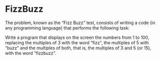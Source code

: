 # FizzBuzz

The problem, known as the “Fizz Buzz” test, consists of writing a code (in any programming language) that performs the following task:

Write a program that displays on the screen the numbers from 1 to 100, replacing the multiples of 3 with the word “fizz”,
the multiples of 5 with “buzz” and the multiples of both, that is, the multiples of 3 and 5 (or 15), with the word “fizzbuzz”.
